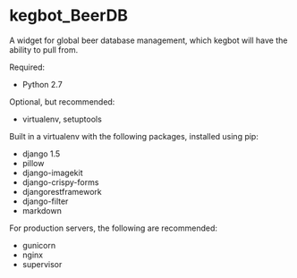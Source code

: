 kegbot_BeerDB
=============

A widget for global beer database management, which kegbot will have the ability to pull from.

Required:
* Python 2.7

Optional, but recommended:
* virtualenv, setuptools

Built in a virtualenv with the following packages, installed using pip:
* django 1.5
* pillow
* django-imagekit
* django-crispy-forms
* djangorestframework
* django-filter
* markdown

For production servers, the following are recommended:
* gunicorn
* nginx
* supervisor


